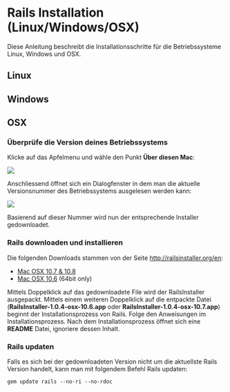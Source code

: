 # Rails Installation (Linux/Windows/OSX)

Diese Anleitung beschreibt die Installationsschritte für die Betriebssysteme Linux, Windows und OSX.

## Linux

## Windows

## OSX

### Überprüfe die Version deines Betriebssystems

Klicke auf das Apfelmenu und wähle den Punkt **Über diesen Mac**:

![](http://codegestalt-guides.s3.amazonaws.com/rails/installation/installation-osx-01.png)

Anschliessend öffnet sich ein Dialogfenster in dem man die aktuelle Versionsnummer des Betriebssystems ausgelesen werden kann:

![](http://codegestalt-guides.s3.amazonaws.com/rails/installation/installation-osx-02.png)

Basierend auf dieser Nummer wird nun der entsprechende Installer gedownloadet.

### Rails downloaden und installieren

Die folgenden Downloads stammen von der Seite http://railsinstaller.org/en:

* [Mac OSX 10.7 & 10.8](http://railsinstaller.s3.amazonaws.com/RailsInstaller-1.0.4-osx-10.7.app.tgz)
* [Mac OSX 10.6](http://railsinstaller.s3.amazonaws.com/RailsInstaller-1.0.4-osx-10.6.app.tgz) (64bit only)

Mittels Doppelklick auf das gedownloadete File wird der RailsInstaller ausgepackt.
Mittels einem weiteren Doppelklick auf die entpackte Datei (**RailsInstaller-1.0.4-osx-10.6.app** oder **RailsInstaller-1.0.4-osx-10.7.app**) beginnt der Installationsprozess von Rails.
Folge den Anweisungen im Installationsprozess. Nach dem Installationsprozess öffnet sich eine **README** Datei, ignoriere dessen Inhalt.

### Rails updaten

Falls es sich bei der gedownloadeten Version nicht um die aktuellste Rails Version handelt, kann man mit folgendem Befehl Rails updaten:

    gem update rails --no-ri --no-rdoc
